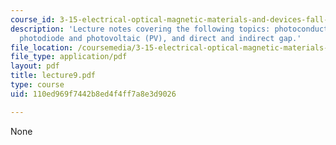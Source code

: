 ```yaml
---
course_id: 3-15-electrical-optical-magnetic-materials-and-devices-fall-2006
description: 'Lecture notes covering the following topics: photoconducting materials,
  photodiode and photovoltaic (PV), and direct and indirect gap.'
file_location: /coursemedia/3-15-electrical-optical-magnetic-materials-and-devices-fall-2006/110ed969f7442b8ed4f4ff7a8e3d9026_lecture9.pdf
file_type: application/pdf
layout: pdf
title: lecture9.pdf
type: course
uid: 110ed969f7442b8ed4f4ff7a8e3d9026

---
```

None